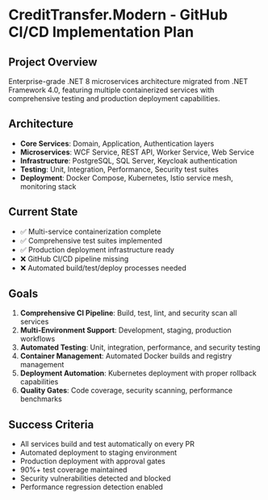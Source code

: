 # CreditTransfer.Modern - GitHub CI/CD Implementation Plan

## Project Overview
Enterprise-grade .NET 8 microservices architecture migrated from .NET Framework 4.0, featuring multiple containerized services with comprehensive testing and production deployment capabilities.

## Architecture
- **Core Services**: Domain, Application, Authentication layers
- **Microservices**: WCF Service, REST API, Worker Service, Web Service
- **Infrastructure**: PostgreSQL, SQL Server, Keycloak authentication
- **Testing**: Unit, Integration, Performance, Security test suites
- **Deployment**: Docker Compose, Kubernetes, Istio service mesh, monitoring stack

## Current State
- ✅ Multi-service containerization complete
- ✅ Comprehensive test suites implemented
- ✅ Production deployment infrastructure ready
- ❌ GitHub CI/CD pipeline missing
- ❌ Automated build/test/deploy processes needed

## Goals
1. **Comprehensive CI Pipeline**: Build, test, lint, and security scan all services
2. **Multi-Environment Support**: Development, staging, production workflows
3. **Automated Testing**: Unit, integration, performance, and security testing
4. **Container Management**: Automated Docker builds and registry management
5. **Deployment Automation**: Kubernetes deployment with proper rollback capabilities
6. **Quality Gates**: Code coverage, security scanning, performance benchmarks

## Success Criteria
- All services build and test automatically on every PR
- Automated deployment to staging environment
- Production deployment with approval gates
- 90%+ test coverage maintained
- Security vulnerabilities detected and blocked
- Performance regression detection enabled
